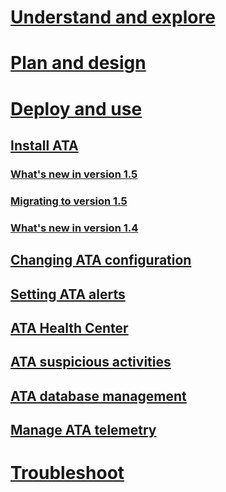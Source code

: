 # [Understand and explore](/understand/ata-understand-and-explore.md)
# [Plan and design](/plandesign/ata-plan-and-design.md)
# [Deploy and use](/deployuse/ata-deploy-and-use.md)
## [Install ATA](install-ata.md)
### [What's new in version 1.5](whats-new-version-1.5.md)
### [Migrating to version 1.5](ata-update-1.5-migration-guide.md)
### [What's new in version 1.4](whats-new-version-1.4.md)
## [Changing ATA configuration](modifying-ata-configuration.md)
## [Setting ATA alerts](setting-ata-alerts.md)
## [ATA Health Center](ata-health-center.md)
## [ATA suspicious activities](working-with-suspicious-activities.md)
## [ATA database management](ata-database-management.md)
## [Manage ATA telemetry](manage-telemetry-settings.md)
# [Troubleshoot](/troubleshoot/ata-troubleshooting.md)
